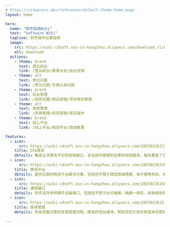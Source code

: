 ```yaml
---
# https://vitepress.dev/reference/default-theme-home-page
layout: home

hero:
  name: "软件指南Wiki"
  text: "Software Wiki"
  tagline: 软件操作设置指南
  image:
    src: https://wiki-cdsoft.oss-cn-hangzhou.aliyuncs.com/download_client.png
    alt: download
  actions:
    - theme: brand
      text: 营业前台
      link: /营业前台/桑拿水会/前台开牌
    - theme: alt
      text: 常见问题
      link: /常见问题/手牌占用问题
    - theme: brand
      text: 后台管理
      link: /系统设置/商品管理/项目类别管理
    - theme: alt
      text: 库房管理
      link: /库房管理/库存管理/库存操作
    - theme: brand
      text: 线上平台
      link: /线上平台/微信平台/商城售票

features:
  - icon: 
      src: https://wiki-cdsoft.oss-cn-hangzhou.aliyuncs.com/202502261524582.svg
    title: OTA票务
    details: 集成主流票务平台的核销接口，旨在提供便捷的验票和核销服务。服务覆盖了包括美团、抖音、口碑、票付通、乐活游等在内的众多渠道。
  - icon:
      src: https://wiki-cdsoft.oss-cn-hangzhou.aliyuncs.com/202502261507937.svg
    title: 微信平台
    details: 提供全面的微信平台解决方案，包括但不限于微信商城搭建、电子票券系统、电子会员卡服务、自助点单与结账系统、各类商城营销活动、满减促销活动以及针对性的票务推广服务。
  - icon:
      src: https://wiki-cdsoft.oss-cn-hangzhou.aliyuncs.com/202502261509348.svg
    title: 通用接口
    details: 软件支持多种硬件设备接口。包括但不限于台式电脑、触摸一体机、自助结账机、打印机、各式读卡器、报钟器、闸机以及先进的生物识别技术如人脸识别和指纹识别等。
  - icon:
      src: https://wiki-cdsoft.oss-cn-hangzhou.aliyuncs.com/202502261511053.svg
    title: 库房管理
    details: 系统具备完善的库房管理流程，精准的吧台递减，帮助您优化库存和成本的管理管控！
  
---
```

<script setup>
import { onMounted } from 'vue'

const downloadFile = () => {
  const timestamp = new Date().getTime() // 防止缓存
  const link = document.createElement('a')
  link.href = `https://files.oo0oo.tech:5245/d/SAAS%E8%BD%AF%E4%BB%B6/%E7%A8%8B%E5%BA%8F%E6%9C%8D%E5%8A%A1/%E6%88%90%E5%A4%A7%E8%BD%AF%E4%BB%B6/%E6%88%90%E5%A4%A7%E8%BD%AF%E4%BB%B6-PC%E5%AE%A2%E6%88%B7%E7%AB%AF.exe`
  link.download = '成大软件-PC客户端.exe'
  link.style.display = 'none'
  document.body.appendChild(link)
  
  try {
    link.click()
  } catch (e) {
    alert('下载失败，请检查浏览器设置或联系管理员')
  } finally {
    document.body.removeChild(link)
  }
}

onMounted(() => {
  const img = document.querySelector('.VPImage.image-src')
  img?.addEventListener('click', downloadFile)
  img?.setAttribute('title', '点击下载客户端')
})
</script>

<style>
:root {
  --vp-home-hero-image-filter: blur(0px); /* 解除图片滤镜影响事件 */
}
</style>